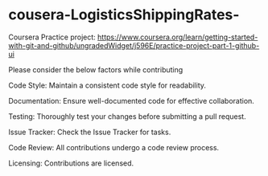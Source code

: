 # cousera-LogisticsShippingRates-
Coursera Practice project: https://www.coursera.org/learn/getting-started-with-git-and-github/ungradedWidget/j596E/practice-project-part-1-github-ui

Please consider the below factors while contributing

Code Style:
Maintain a consistent code style for readability.

Documentation:
Ensure well-documented code for effective collaboration.

Testing:
Thoroughly test your changes before submitting a pull request.

Issue Tracker:
Check the Issue Tracker for tasks.

Code Review:
All contributions undergo a code review process.

Licensing:
Contributions are licensed.
